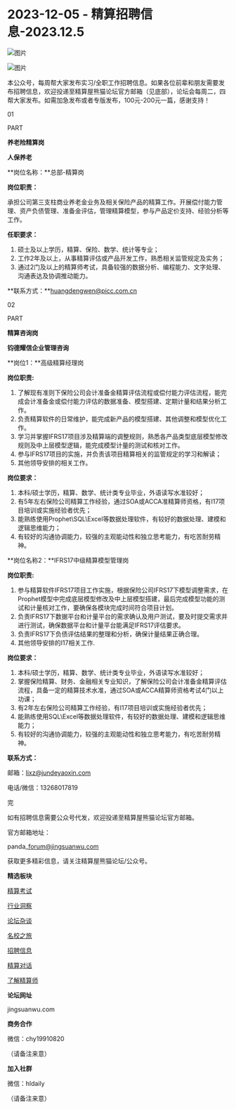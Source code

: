 # 2023-12-05 - 精算招聘信息-2023.12.5

![图片](https://mmbiz.qpic.cn/mmbiz_jpg/PVTr5cqOmdsiaicIRGthO3IhpdkibrFUWVU1xAtP9ZY24c0vAhCVJo55thjfrfia19NvibyVvich2UW9I8vGCty5LxNw/640?wx_fmt=jpeg&tp=webp&wxfrom=5&wx_lazy=1)

![图片](https://mmbiz.qpic.cn/mmbiz_png/7QRTvkK2qC63c02mKcsfAaJ8sNcicTvg22UkHHibvKiasFS9FS6E4FeV0Dibe7as7h4tm8p7EfNfI06adlGbL2icYjw/640?wx_fmt=png&tp=webp&wxfrom=5&wx_lazy=1)

本公众号，每周帮大家发布实习/全职工作招聘信息。如果各位前辈和朋友需要发布招聘信息，欢迎投递至精算屋熊猫论坛官方邮箱（见底部），论坛会每周二，四帮大家发布。如需加急发布或者专版发布，100元-200元一篇，感谢支持！

01

PART

**养老险精算岗**

**人保养老**

**岗位名称：**总部-精算岗

**岗位职责：**

承担公司第三支柱商业养老金业务及相关保险产品的精算工作。开展偿付能力管理、资产负债管理、准备金评估，管理精算模型，参与产品定价支持、经验分析等工作。

**任职要求：**

1. 硕士及以上学历，精算、保险、数学、统计等专业；
2. 工作2年及以上，从事精算评估或产品开发工作，熟悉相关监管规定及实务；
3. 通过2门及以上的精算师考试，具备较强的数据分析、编程能力、文字处理、沟通表达及协调推动能力。

**联系方式：**huangdengwen@picc.com.cn

02

PART

**精算咨询岗**

**钧德耀信企业管理咨询**

**岗位1：**高级精算经理岗

**岗位职责:**

1. 了解现有准则下保险公司会计准备金精算评估流程或偿付能力评估流程，能完成会计准备金或偿付能力评估的数据准备、模型搭建、定期计量和结果分析工作。
2. 负责精算软件的日常维护，能完成新产品的模型搭建、其他调整和模型优化工作。
3. 学习并掌握IFRS17项目涉及精算端的调整规则，熟悉各产品类型底层模型修改规则及中上层模型逻辑，能完成模型计量的测试和核对工作。
4. 参与IFRS17项目的实施，并负责该项目精算相关的监管规定的学习和解读；
5. 其他领导安排的相关工作。

**岗位要求：**

1. 本科/硕士学历，精算、数学、统计类专业毕业，外语读写水准较好；
2. 有5年左右保险公司精算工作经验，通过SOA或ACCA准精算师资格，有I17项目培训或实施经验者优先；
3. 能熟练使用Prophet\SQL\Excel等数据处理软件，有较好的数据处理、建模和逻辑思维能力；
4. 有较好的沟通协调能力，较强的主观能动性和独立思考能力，有吃苦耐劳精神。

**岗位名称2：**IFRS17中级精算模型管理岗

**岗位职责:**

1. 参与精算软件IFRS17项目工作实施，根据保险公司IFRS17下模型调整需求，在Prophet模型中完成底层模型修改及中上层模型搭建，最后完成模型功能的测试和计量核对工作，要确保各模块完成时间符合项目计划。
2. 负责IFRS17下数据平台和计量平台的需求确认及用户测试，要及时提交需求并进行测试，确保数据平台和计量平台能满足IFRS17评估要求。
3. 负责IFRS17下负债评估结果的整理和分析，确保计量结果正确合理。
4. 其他领导安排的I17相关工作.

**岗位要求：**

1. 本科/硕士学历，精算、数学、统计类专业毕业，外语读写水准较好；
2. 掌握保险精算、财务、金融相关专业知识，了解保险公司会计准备金精算评估流程，具备一定的精算技术水准，通过SOA或ACCA精算师资格考试4门以上功课；
3. 有2年左右保险公司精算工作经验，有I17项目培训或实施经验者优先；
4. 能熟练使用SQL\Excel等数据处理软件，有较好的数据处理、建模和逻辑思维能力；
5. 有较好的沟通协调能力，较强的主观能动性和独立思考能力，有吃苦耐劳精神。

**联系方式：**

邮箱：lixz@jundeyaoxin.com

电话/微信：13268017819


完

如有招聘信息需要公众号代发，欢迎投递至精算屋熊猫论坛官方邮箱。

官方邮箱地址：

panda\_forum@jingsuanwu.com

获取更多精彩信息，请关注精算屋熊猫论坛/公众号。

**精选板块**

[精算考试](https://mp.weixin.qq.com/mp/appmsgalbum?__biz=Mzg5NzkwMTMzMA==&action=getalbum&album_id=2804960172988448769#wechat_redirect)

[行业洞察](https://mp.weixin.qq.com/mp/appmsgalbum?__biz=Mzg5NzkwMTMzMA==&action=getalbum&album_id=2804965799378829313#wechat_redirect)

[论坛杂谈](https://mp.weixin.qq.com/mp/appmsgalbum?__biz=Mzg5NzkwMTMzMA==&action=getalbum&album_id=2804979947286315009#wechat_redirect)

[名校之旅](https://mp.weixin.qq.com/mp/appmsgalbum?__biz=Mzg5NzkwMTMzMA==&action=getalbum&album_id=2804975288236654595#wechat_redirect)

[招聘信息](https://mp.weixin.qq.com/mp/appmsgalbum?__biz=Mzg5NzkwMTMzMA==&action=getalbum&album_id=2809916434738069507#wechat_redirect)

[精算对话](https://mp.weixin.qq.com/mp/appmsgalbum?__biz=Mzg5NzkwMTMzMA==&action=getalbum&album_id=3028246288796221446#wechat_redirect)

[了解精算师](https://mp.weixin.qq.com/mp/appmsgalbum?__biz=Mzg5NzkwMTMzMA==&action=getalbum&album_id=2804971247444180995#wechat_redirect)

**论坛网址**

jingsuanwu.com

**商务合作**

微信：chy19910820

（请备注来意）

**加入社群**

微信：hldaily

（请备注来意）